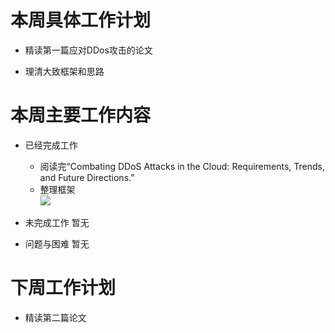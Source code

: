 # 本周具体工作计划  
+ 精读第一篇应对DDos攻击的论文  
- 理清大致框架和思路  
  
# 本周主要工作内容  
+ 已经完成工作  
    - 阅读完“Combating DDoS Attacks in the Cloud: Requirements, Trends, and Future Directions.”  
    + 整理框架  
    ![](DDos框架)  
    
+ 未完成工作 暂无  
  
- 问题与困难 暂无  
  
# 下周工作计划  
+ 精读第二篇论文
